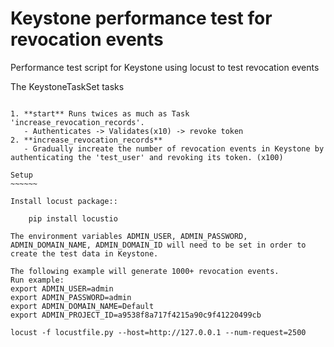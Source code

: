 Keystone performance test for revocation events
===============================================

Performance test script for Keystone using locust to test revocation events

The KeystoneTaskSet tasks
~~~~~~~~~~~~~~~~~~~~~~~~~

1. **start** Runs twices as much as Task 'increase_revocation_records'.
   - Authenticates -> Validates(x10) -> revoke token
2. **increase_revocation_records**
   - Gradually increate the number of revocation events in Keystone by authenticating the 'test_user' and revoking its token. (x100)

Setup
~~~~~~

Install locust package::

    pip install locustio

The environment variables ADMIN_USER, ADMIN_PASSWORD, ADMIN_DOMAIN_NAME, ADMIN_DOMAIN_ID will need to be set in order to create the test data in Keystone.

The following example will generate 1000+ revocation events.
Run example:
export ADMIN_USER=admin
export ADMIN_PASSWORD=admin
export ADMIN_DOMAIN_NAME=Default
export ADMIN_PROJECT_ID=a9538f8a717f4215a90c9f41220499cb

locust -f locustfile.py --host=http://127.0.0.1 --num-request=2500

